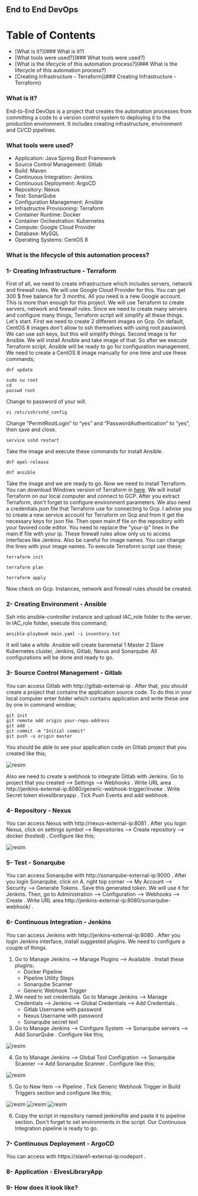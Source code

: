 ## End to End DevOps

Table of Contents
=================

  * [What is it?](### What is it?)
  * [What tools were used?](### What tools were used?)
  * [What is the lifecycle of this automation process?](### What is the lifecycle of this automation process?)
  * [Creating Infrastructure - Terraform](### Creating Infrastructure - Terraform)

### What is it?
End-to-End DevOps is a project that creates the automation processes from committing a code to a version control system to deploying it to the production environment. It includes creating infrastructure, environment and CI/CD pipelines.
### What tools were used?
- Application: Java Spring Boot Framework
- Source Control Management: Gitlab
- Build: Maven
- Continuous Integration: Jenkins
- Continuous Deployment: ArgoCD
- Repository: Nexus
- Test: SonarQube
- Configuration Management: Ansible
- Infrastructre Provisioning: Terraform
- Container Runtime: Docker
- Container Orchestration: Kubernetes
- Compute: Google Cloud Provider
- Database: MySQL
- Operating Systems: CentOS 8
### What is the lifecycle of this automation process?

### 1- Creating Infrastructure - Terraform
First of all, we need to create infrastructure which includes servers, network and firewall rules. We will use Google Cloud Provider for this. You can get 300 $ free balance for 3 months. All you need is a new Google account. This is more than enough for this project. 
We will use Terraform to create servers, network and firewall rules. Since we need to create many servers and configure many things, Terraform script will simplify all these things. Let's start.
First we need to create 2 different images on Gcp. On default, CentOS 8 images don't allow to ssh themselves with using root password. We can use ssh keys, but this will simplify things. Second image is for Ansible. We will install Ansible and take image of that. So after we execute Terraform script. Ansible will be ready to go for configuration management.
We need to create a CentOS 8 image manually for one time and use these commands;
```shell
dnf update
```
```shell
sudo su root
cd
passwd root
```
Change to password of your will.
```shell
vi /etc/ssh/sshd_config
```
Change “PermitRootLogin” to “yes” and “PasswordAuthentication” to “yes”, then save and close.
```shell
service sshd restart
```
Take the image and execute these commands for install Ansible.
```shell
dnf epel-release
```
```shell
dnf ansible
```
Take the image and we are ready to go. 
Now we need to install Terraform. You can download Windows version of Terraform in [here](https://www.terraform.io/downloads.html "here"). We will install Terraform on our local computer and connect to GCP. After you extract Terraform, don't forget to configure environment parameters. We also need a credentials.json file that Terraform use for connecting to Gcp. I advise you to create a new service account for Terraform on Gcp and from it get the necessary keys for json file. Then open main.tf file on the repository with your favored code editor. You need to replace the "your-ip" lines in the main.tf file with your ip. These firewall rules allow only us to access interfaces like Jenkins. Also be careful for image names. You can change the lines with your image names. To execute Terraform script use these;
```shell
terraform init
```
```shell
terraform plan
```
```shell
terraform apply
```
Now check on Gcp. Instances, network and firewall rules should be created. 
### 2- Creating Environment - Ansible
Ssh into ansible-controller instance and upload IAC_role folder to the server. In IAC_role folder, execute this command;
```shell
ansible-playbook main.yaml -i inventory.txt
```
It will take a while. Ansible will create baremetal 1 Master 2 Slave Kubernetes cluster, Jenkins, Gitlab, Nexus and Sonarqube. All configurations will be done and ready to go. 
### 3- Source Control Management - Gitlab
You can access Gitlab with http://gitlab-external-ip . After that, you should create a project that contains the application source code. To do this in your local computer enter folder which contains application and write these one by one in command window;
```shell
git init
git remote add origin your-repo-address
git add .
git commit -m "Initial commit"
git push -u origin master
```
You should be able to see your application code on Gitlab project that you created like this;

![resim](https://user-images.githubusercontent.com/60771816/120084540-c75b0780-c0d9-11eb-8442-4cf7b90658de.png)

Also we need to create a webhook to integrate Gitlab with Jenkins. Go to project that you created --> Settings --> Webhooks . Write URL area http://jenkins-external-ip:8080/generic-webhook-trigger/invoke . Write Secret token elveslibraryapp . Tick Push Events and add webhook.
### 4- Repository - Nexus
You can access Nexus with http://nexus-external-ip:8081 . After you login Nexus, click on settings symbol --> Repositories --> Create repository --> docker (hosted) . Configure like this;

![resim](https://user-images.githubusercontent.com/60771816/120084552-df328b80-c0d9-11eb-95e4-ecf72c56a29e.png)

### 5- Test - Sonarqube
You can access Sonarqube with http://sonarqube-external-ip:9000 . After you login Sonarqube, click on A, right top corner --> My Account --> Security --> Generate Tokens . Save this generated token. We will use it for Jenkins. Then, go to Administration --> Configuration --> Webhooks --> Create . Write URL area http://jenkins-external-ip:8080/sonarqube-webhook/ . 
### 6- Continuous Integration - Jenkins
You can access Jenkins with http://jenkins-external-ip:8080 . After you login Jenkins interface, install suggested plugins. We need to configure a couple of things.
1. Go to Manage Jenkins --> Manage Plugins --> Available . Install these plugins;
     - Docker Pipeline
     - Pipeline Utility Steps
     - Sonarqube Scanner
     - Generic Webhook Trigger
2. We need to set credentials. Go to Manage Jenkins --> Manage Credentials --> Jenkins --> Global Credentials --> Add Credentials .
     - Gitlab Username with password
     - Nexus Username with password
     - Sonarqube secret text
3. Go to Manage Jenkins --> Configure System --> Sonarqube servers --> Add SonarQube . Configure like this;

![resim](https://user-images.githubusercontent.com/60771816/120084807-f07c9780-c0db-11eb-8971-d6cfb8b9d899.png)

 
4. Go to Manage Jenkins --> Global Tool Configration --> Sonarqube Scanner --> Add Sonarqube Scanner . Configure like this;

![resim](https://user-images.githubusercontent.com/60771816/120084793-d17e0580-c0db-11eb-8248-dc6232f11169.png)

5. Go to New Item --> Pipeline . Tick Generic Webhook Trigger in Build Triggers section and configure like this;
 
![resim](https://user-images.githubusercontent.com/60771816/120084877-81537300-c0dc-11eb-9080-76a830220f1e.png) ![resim](https://user-images.githubusercontent.com/60771816/120084904-cbd4ef80-c0dc-11eb-9e27-ed8bf97416ed.png) ![resim](https://user-images.githubusercontent.com/60771816/120084899-bcee3d00-c0dc-11eb-93a3-a6026040470c.png)

6. Copy the script in repository named jenkinsfile and paste it to pipeline section. Don't forget to set environments in the script. Our Continuous Integration pipeline is ready to go.
### 7- Continuous Deployment - ArgoCD
You can access with https://slave1-external-ip:nodeport . 
### 8- Application - ElvesLibraryApp

### 9- How does it look like?
